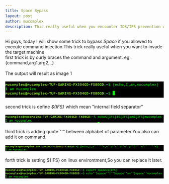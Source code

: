 ```yaml
---
title: Space Bypass 
layout: post
author: mucomplex
description: This really useful when you encounter IDS/IPS prevention which need to bypass command execution
---
```


Hi guys, today I will show some trick to bypass _Space_ if you allowed to execute command injection.This trick really useful when you want to invade the target machine<br>
first trick is by curly braces the command and argument. eg: {command,arg1,arg2,..} <br><br>
The output will result as image 1 <br><br>
![Image 1](/images/Space_Bypass/Selection_001.png)<br><br>
second trick is define _${IFS}_ which mean "internal field separator" <br><br>
![Image 2](/images/Space_Bypass/Selection_002.png)<br><br>
third trick is adding quote "'" between alphabet of parameter.You also can add it on command.<br><br>
![Image 3](/images/Space_Bypass/Selection_003.png)<br><br>
forth trick is setting ${IFS} on linux environtment,So you can replace it later. <br><br>
![Image 4](/images/Space_Bypass/Selection_004.png)<br><br>
